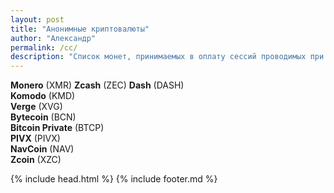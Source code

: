 ```yaml
---
layout: post
title: "Анонимные криптовалюты"
author: "Александр"
permalink: /cc/
description: "Список монет, принимаемых в оплату сессий проводимых при условии максимальной защиты анонимности сеансов"
---
```


**Monero** (XMR)
**Zcash** (ZEC)
**Dash** (DASH)  
**Komodo** (KMD)  
**Verge** (XVG)  
**Bytecoin** (BCN)  
**Bitcoin Private** (BTCP)  
**PIVX** (PIVX)  
**NavCoin** (NAV)  
**Zcoin** (XZC)

{% include head.html %}
{% include footer.md %}

